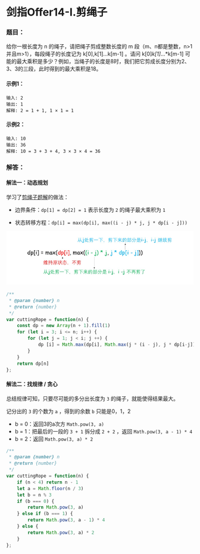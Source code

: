 # 剑指Offer14-I.剪绳子 

### 题目：

给你一根长度为 n 的绳子，请把绳子剪成整数长度的 m 段（m、n都是整数，n>1并且m>1），每段绳子的长度记为 k[0],k[1]...k[m-1] 。请问 k[0]*k[1]*...*k[m-1] 可能的最大乘积是多少？例如，当绳子的长度是8时，我们把它剪成长度分别为2、3、3的三段，此时得到的最大乘积是18。

#### 示例1：

```
输入: 2
输出: 1
解释: 2 = 1 + 1, 1 × 1 = 1
```

#### 示例2：

```
输入: 10
输出: 36
解释: 10 = 3 + 3 + 4, 3 × 3 × 4 = 36
```



### 解答：

#### 解法一：动态规划

学习了[剪绳子题解](https://leetcode.cn/problems/jian-sheng-zi-lcof/solutions/100051/xiang-jie-bao-li-di-gui-ji-yi-hua-ji-zhu-dong-tai-/)的做法：

- 边界条件：`dp[1] = dp[2] = 1` 表示长度为 `2` 的绳子最大乘积为 `1`

- 状态转移方程：`dp[i] = max(dp[i], max((i - j) * j, j * dp[i - j]))`

<img src="images\14.png" alt="1672728632326" style="zoom: 100%;" />

```js
/**
 * @param {number} n
 * @return {number}
 */
var cuttingRope = function(n) {
    const dp = new Array(n + 1).fill(1)
    for (let i = 3; i <= n; i++) {
        for (let j = 1; j < i; j ++) {
            dp [i] = Math.max(dp[i], Math.max(j * (i - j), j * dp[i-j]))
        }
    }
    return dp[n]
};
```

#### 解法二：找规律 / 贪心

总结规律可知，只要尽可能的多分出长度为 `3` 的绳子，就能使得结果最大。

记分出的 `3` 的个数为 `a` ，得到的余数 `b` 只能是0，1，2

- b = 0：返回3的a次方 `Math.pow(3, a)`
- b = 1：把最后的一段的 `3 + 1` 拆分成 `2 + 2` ，返回 `Math.pow(3, a - 1) * 4`
- b = 2：返回 `Math.pow(3, a) * 2`

```js
/**
 * @param {number} n
 * @return {number}
 */
var cuttingRope = function(n) {
    if (n < 4) return n - 1
    let a = Math.floor(n / 3)
    let b = n % 3
    if (b === 0) {
        return Math.pow(3, a)
    } else if (b === 1) {
        return Math.pow(3, a - 1) * 4
    } else {
        return Math.pow(3, a) * 2
    }
};
```

